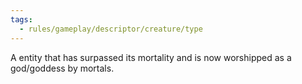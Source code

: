 ```yaml
---
tags:
  - rules/gameplay/descriptor/creature/type
---
```

A entity that has surpassed its mortality and is now worshipped as a god/goddess by mortals.